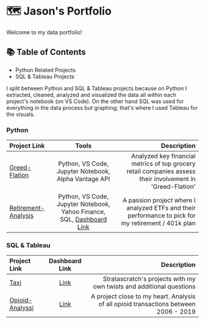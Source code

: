 # 🗺️ Jason's Portfolio

Welcome to my data portfolio! 

## 📚 Table of Contents

- Python Related Projects
- SQL & Tableau Projects
  
I split between Python and SQL & Tableau projects because on Python I extracted, cleaned, analyzed and visualized the data all within each project's notebook (on VS Code). On the other hand SQL was used for everything in the data process but graphing; that's where I used Tableau for the visuals.

### Python

| Project Link | Tools | Description |
|:-----------|:------------:|------------:|
| [Greed-Flation](https://github.com/JasonSTLee/Greed-Flation) | Python, VS Code, Jupyter Notebook, Alpha Vantage API | Analyzed key financial metrics of top grocery retail companies assess their involvement in 'Greed-Flation' |
| [Retirement-Analysis]([https://github.com/JasonSTLee/Greed-Flation](https://github.com/JasonSTLee/Retirement-Analysis)) | Python, VS Code, Jupyter Notebook, Yahoo Finance, SQL, [Dashboard Link](https://public.tableau.com/app/profile/jason.lee2654/viz/ETFResearchProject/Dashboard1) | A passion project where I analyzed ETFs and their performance to pick for my retirement / 401k plan |


### SQL & Tableau

| Project Link | Dashboard Link | Description |
|:-----------|:------------:|------------:|
| [Taxi](https://github.com/JasonSTLee/Taxi-Project) | [Link]([https://public.tableau.com/app/profile/jason.lee2654/viz/ETFResearchProject/Dashboard1](https://public.tableau.com/app/profile/jason.lee2654/viz/Taxi_projectDistanceHistogram/final_dashboard)) | Stratascratch's projects with my own twists and additional questions |
| [Opioid-Analyssi](https://github.com/JasonSTLee/Opioid-Project) | [Link](https://public.tableau.com/app/profile/jason.lee2654/viz/OpioidAnalysis_17184034804720/opioiddashboard-v4) | A project close to my heart. Analysis of all opioid transactions between 2006 - 2019 |
